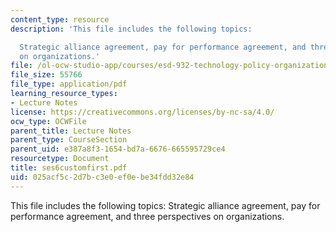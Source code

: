 ```yaml
---
content_type: resource
description: 'This file includes the following topics:

  Strategic alliance agreement, pay for performance agreement, and three perspectives
  on organizations.'
file: /ol-ocw-studio-app/courses/esd-932-technology-policy-organizations-spring-2005/025acf5c2d7bc3e0ef0ebe34fdd32e84_ses6customfirst.pdf
file_size: 55766
file_type: application/pdf
learning_resource_types:
- Lecture Notes
license: https://creativecommons.org/licenses/by-nc-sa/4.0/
ocw_type: OCWFile
parent_title: Lecture Notes
parent_type: CourseSection
parent_uid: e387a8f3-1654-bd7a-6676-665595729ce4
resourcetype: Document
title: ses6customfirst.pdf
uid: 025acf5c-2d7b-c3e0-ef0e-be34fdd32e84
---
```

This file includes the following topics:
Strategic alliance agreement, pay for performance agreement, and three perspectives on organizations.